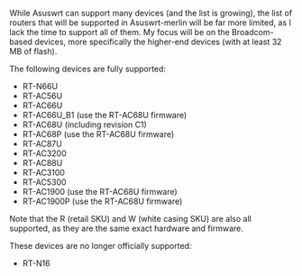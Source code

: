 While Asuswrt can support many devices (and the list is growing), the list of routers that will be supported in Asuswrt-merlin will be far more limited, as I lack the time to support all of them.  My focus will be on the Broadcom-based devices, more specifically the higher-end devices (with at least 32 MB of flash).

The following devices are fully supported:

* RT-N66U
* RT-AC56U
* RT-AC66U
* RT-AC66U_B1 (use the RT-AC68U firmware)
* RT-AC68U (including revision C1)
* RT-AC68P (use the RT-AC68U firmware)
* RT-AC87U
* RT-AC3200
* RT-AC88U
* RT-AC3100
* RT-AC5300
* RT-AC1900 (use the RT-AC68U firmware)
* RT-AC1900P (use the RT-AC68U firmware)

Note that the R (retail SKU) and W (white casing SKU) are also all supported, as they are the same exact hardware and firmware.

These devices are no longer officially supported:

* RT-N16
